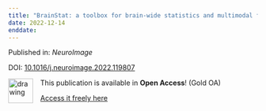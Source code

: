 ```yaml
---
title: "BrainStat: a toolbox for brain-wide statistics and multimodal feature associations."
date: 2022-12-14
enddate:
---
```


Published in: *NeuroImage*

DOI: [10.1016/j.neuroimage.2022.119807](https://doi.org/10.1016/j.neuroimage.2022.119807)

<img src="https://upload.wikimedia.org/wikipedia/commons/thumb/7/77/Open_Access_logo_PLoS_transparent.svg/800px-Open_Access_logo_PLoS_transparent.svg.png" alt="drawing" width="50" align="left"/> &nbsp;&nbsp;&nbsp;This publication is available in **Open Access**! (Gold OA)

&nbsp;&nbsp;&nbsp;<a href="https://doi.org/10.1016/j.neuroimage.2022.119807">Access it freely here</a>

